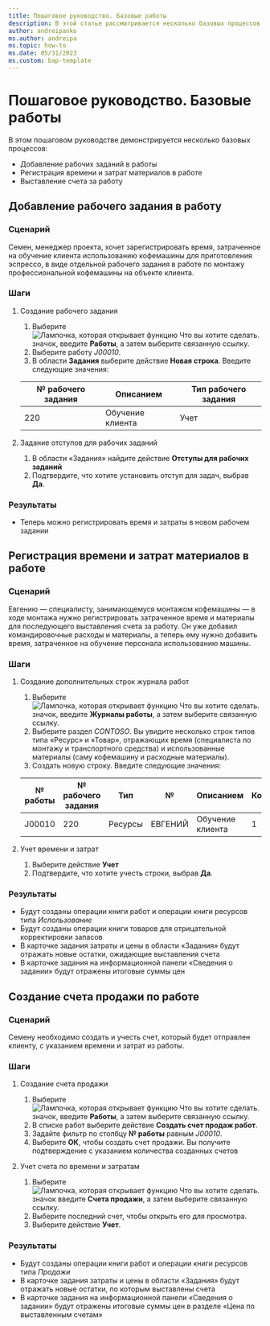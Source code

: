 ```yaml
---
title: Пошаговое руководство. Базовые работы
description: В этой статье рассматривается несколько базовых процессов в управлении проектов.
author: andreipanko
ms.author: andreipa
ms.topic: how-to
ms.date: 05/31/2023
ms.custom: bap-template
---
```

# Пошаговое руководство. Базовые работы

В этом пошаговом руководстве демонстрируется несколько базовых процессов:

- Добавление рабочих заданий в работы
- Регистрация времени и затрат материалов в работе
- Выставление счета за работу

## Добавление рабочего задания в работу

### Сценарий  

Семен, менеджер проекта, хочет зарегистрировать время, затраченное на обучение клиента использованию кофемашины для приготовления эспрессо, в виде отдельной рабочего задания в работе по монтажу профессиональной кофемашины на объекте клиента.

### Шаги

1. Создание рабочего задания  

    1. Выберите ![Лампочка, которая открывает функцию Что вы хотите сделать.](../../media/ui-search/search_small.png "Что вы хотите сделать") значок, введите **Работы**, а затем выберите связанную ссылку.  
    2. Выберите работу *J00010*.
    3. В области **Задания** выберите действие **Новая строка**.  Введите следующие значения:
 
    |№ рабочего задания|Описанием|Тип рабочего задания|
    |------------|-----------|-------------|  
    |220|Обучение клиента|Учет|

2. Задание отступов для рабочих заданий
   1. В области «Задания» найдите действие **Отступы для рабочих заданий**
   2. Подтвердите, что хотите установить отступ для задач, выбрав **Да**.

### Результаты

 - Теперь можно регистрировать время и затраты в новом рабочем задании

## Регистрация времени и затрат материалов в работе

### Сценарий  

Евгению — специалисту, занимающемуся монтажом кофемашины — в ходе монтажа нужно регистрировать затраченное время и материалы для последующего выставления счета за работу.  Он уже добавил командировочные расходы и материалы, а теперь ему нужно добавить время, затраченное на обучение персонала использованию машины.

### Шаги

1. Создание дополнительных строк журнала работ

    1. Выберите ![Лампочка, которая открывает функцию Что вы хотите сделать.](../../media/ui-search/search_small.png "Что вы хотите сделать") значок, введите **Журналы работы**, а затем выберите связанную ссылку.  
    2. Выберите раздел *CONTOSO*.  Вы увидите несколько строк типов типа «Ресурс» и «Товар», отражающих время (специалиста по монтажу и транспортного средства) и использованные материалы (саму кофемашину и расходные материалы).
    3. Создать новую строку. Введите следующие значения:
 
    |№ работы|№ рабочего задания|Тип|№|Описанием|Количество|
    |-------|------------|----|---|-----------|--------|  
    |J00010|220|Ресурсы|ЕВГЕНИЙ|Обучение клиента|1|

2. Учет времени и затрат
   1. Выберите действие **Учет**
   2. Подтвердите, что хотите учесть строки, выбрав **Да**.

### Результаты

 - Будут созданы операции книги работ и операции книги ресурсов типа *Использование*
 - Будут созданы операции книги товаров для отрицательной корректировки запасов
 - В карточке задания затраты и цены в области «Задания» будут отражать новые остатки, ожидающие выставления счета
 - В карточке задания на информационной панели «Сведения о задании» будут отражены итоговые суммы цен

## Создание счета продажи по работе

### Сценарий  
Семену необходимо создать и учесть счет, который будет отправлен клиенту, с указанием времени и затрат из работы.

### Шаги
1. Создание счета продажи

    1. Выберите ![Лампочка, которая открывает функцию Что вы хотите сделать.](../../media/ui-search/search_small.png "Что вы хотите сделать") значок, введите **Работы**, а затем выберите связанную ссылку.  
    2. В списке работ выберите действие **Создать счет продаж работ**.
    3. Задайте фильтр по столбцу **№ работы** равным *J00010*.
    4. Выберите **ОК**, чтобы создать счет продажи.  Вы получите подтверждение с указанием количества созданных счетов

2. Учет счета по времени и затратам
   1. Выберите ![Лампочка, которая открывает функцию Что вы хотите сделать.](../../media/ui-search/search_small.png "Что вы хотите сделать") значок введите **Счета продажи**, а затем выберите связанную ссылку.  
   2. Выберите последний счет, чтобы открыть его для просмотра.
   3. Выберите действие **Учет**.

### Результаты

 - Будут созданы операции книги работ и операции книги ресурсов типа *Продажи*
 - В карточке задания затраты и цены в области «Задания» будут отражать новые остатки, по которым выставлены счета
 - В карточке задания на информационной панели «Сведения о задании» будут отражены итоговые суммы цен в разделе «Цена по выставленным счетам»
